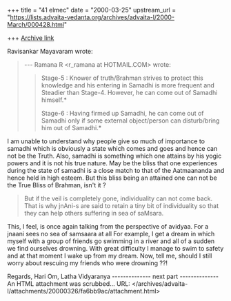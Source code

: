+++
title = "41 elmec"
date = "2000-03-25"
upstream_url = "https://lists.advaita-vedanta.org/archives/advaita-l/2000-March/000428.html"

+++
[Archive link](https://lists.advaita-vedanta.org/archives/advaita-l/2000-March/000428.html)



Ravisankar Mayavaram wrote:

> --- Ramana R <r_ramana at HOTMAIL.COM> wrote:
>
> > Stage-5 : Knower of truth/Brahman strives to protect this knowledge and
> > his
> > entering in Samadhi is more frequent and Steadier than Stage-4. However,
> > he
> > can come out of Samadhi himself.*
> >
> > Stage-6 : Having firmed up Samadhi, he can come out of Samadhi only if
> > some
> > external object/person can disturb/bring him out of Samadhi.*

I am unable to understand why people give so much of importance to samadhi
which is obviously a state which comes and goes and hence can not be the
Truth. Also, samadhi is something which one attains by his yogic powers and it
is not his true nature. May be the bliss that one experiences during the state
of samadhi is a close match to that of the Aatmaananda and hence held in high
esteem. But this bliss being an attained one can not be the True Bliss of
Brahman, isn't it ?

> But if the veil is completely gone, individuality can not come back. That
> is why jnAni-s are said to retain a tiny bit of individuality so that they
> can help others suffering in sea of saMsara.

This, I feel, is once again talking from the perspective of avidyaa.  For a
jnaani sees no sea of samsaara at all  For example, I get a dream in which
myself with a group of friends go  swimming  in a river and all of a sudden we
find ourselves drowning. With great difficulty I manage to swim to safety and
at that moment I wake up from my dream. Now, tell me, should I still worry
about rescuing my friends who were drowning ??!

Regards,
Hari Om,
Latha Vidyaranya
-------------- next part --------------
An HTML attachment was scrubbed...
URL: </archives/advaita-l/attachments/20000326/fa6bb9ac/attachment.html>

